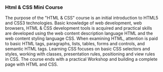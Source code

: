 ### Html & CSS Mini Course

The purpose of the "HTML & CSS" course is an initial introduction to HTML5 and CSS3 technologies. Basic knowledge of web development, web browsers, HTML & CSS development tools is acquired and practical skills are developed using the web content description language HTML and the web content styling language CSS.
When examining HTML, attention is paid to basic HTML tags, paragraphs, lists, tables, forms and controls, and semantic HTML tags.
Learning CSS focuses on basic CSS selectors and styles, working with classes, presentation rules, positioning and view rules in CSS.
The course ends with a practical Workshop and building a complete page with HTML and CSS.

